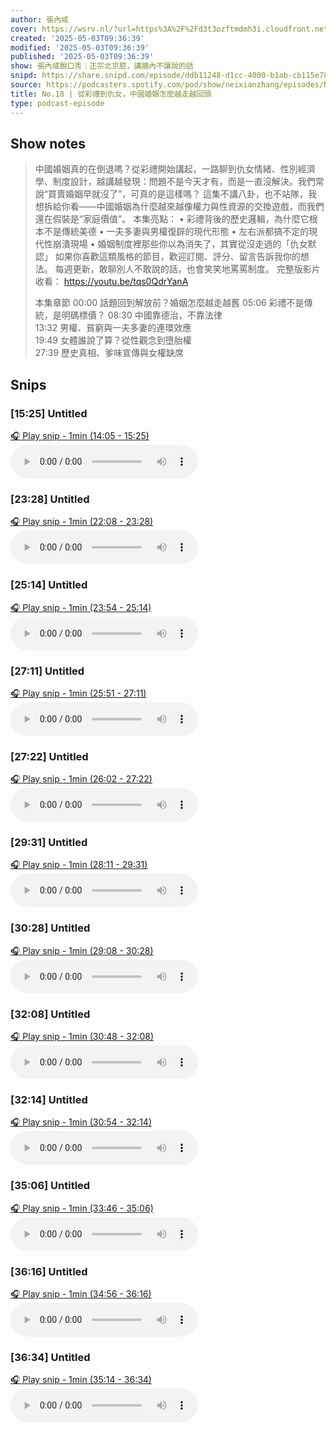 ```yaml
---
author: 張內咸
cover: https://wsrv.nl/?url=https%3A%2F%2Fd3t3ozftmdmh3i.cloudfront.net%2Fstaging%2Fpodcast_uploaded_nologo%2F43086198%2F43086198-1744989503321-18f558ebac4fc.jpg&w=200&h=200
created: '2025-05-03T09:36:39'
modified: '2025-05-03T09:36:39'
published: '2025-05-03T09:36:39'
show: 張內咸脫口秀｜正宗北京腔，講牆內不讓說的話
snipd: https://share.snipd.com/episode/ddb11248-d1cc-4000-b1ab-cb115e786255
source: https://podcasters.spotify.com/pod/show/neixianzhang/episodes/No-18-e3221sq
title: No.18 | 從彩禮到仇女，中國婚姻怎麼越走越回頭
type: podcast-episode
---
```



## Show notes
> 中國婚姻真的在倒退嗎？從彩禮開始講起，一路聊到仇女情緒、性別經濟學、制度設計，越講越發現：問題不是今天才有，而是一直沒解決。我們常說“買賣婚姻早就沒了”，可真的是這樣嗎？
> 這集不講八卦，也不站隊，我想拆給你看——中國婚姻為什麼越來越像權力與性資源的交換遊戲，而我們還在假裝是“家庭價值”。
> 本集亮點：
> •	彩禮背後的歷史邏輯，為什麼它根本不是傳統美德
> •	一夫多妻與男權復辟的現代形態
> •	左右派都搞不定的現代性崩潰現場
> •	婚姻制度裡那些你以為消失了，其實從沒走過的「仇女默認」
> 如果你喜歡這類風格的節目，歡迎訂閱、評分、留言告訴我你的想法。
> 每週更新，敢聊別人不敢說的話，也會笑笑地罵罵制度。
> 完整版影片收看： 
> https://youtu.be/tqs0QdrYanA 
> 
> 本集章節 
> 00:00 話題回到解放前？婚姻怎麼越走越舊 
> 05:06 彩禮不是傳統，是明碼標價？ 
> 08:30 中國靠德治，不靠法律  
> 13:32 男權、貧窮與一夫多妻的連環效應  
> 19:49 女體誰說了算？從性觀念到墮胎權  
> 27:39 歷史真相、爹味宣傳與女權缺席

## Snips
### [15:25] Untitled
[🎧 Play snip - 1min️ (14:05 - 15:25)](https://share.snipd.com/snip/a30945d2-5c51-4e3c-96ff-4d528ddecc7e)
<audio controls> <source src="https://anchor.fm/s/10168e898/podcast/play/101827930/https%3A%2F%2Fd3ctxlq1ktw2nl.cloudfront.net%2Fstaging%2F2025-3-27%2F399144207-44100-2-86dfd45964fad.m4a#t=14:05,15:25"> </audio>
### [23:28] Untitled
[🎧 Play snip - 1min️ (22:08 - 23:28)](https://share.snipd.com/snip/b5cb5199-4509-4b1a-91bc-298c996e41c4)
<audio controls> <source src="https://anchor.fm/s/10168e898/podcast/play/101827930/https%3A%2F%2Fd3ctxlq1ktw2nl.cloudfront.net%2Fstaging%2F2025-3-27%2F399144207-44100-2-86dfd45964fad.m4a#t=22:08,23:28"> </audio>
### [25:14] Untitled
[🎧 Play snip - 1min️ (23:54 - 25:14)](https://share.snipd.com/snip/eacbfff0-add8-40bd-a39d-e067c67970d2)
<audio controls> <source src="https://anchor.fm/s/10168e898/podcast/play/101827930/https%3A%2F%2Fd3ctxlq1ktw2nl.cloudfront.net%2Fstaging%2F2025-3-27%2F399144207-44100-2-86dfd45964fad.m4a#t=23:54,25:14"> </audio>
### [27:11] Untitled
[🎧 Play snip - 1min️ (25:51 - 27:11)](https://share.snipd.com/snip/16b7cc6f-0d6c-45a1-bd00-957cf123b51e)
<audio controls> <source src="https://anchor.fm/s/10168e898/podcast/play/101827930/https%3A%2F%2Fd3ctxlq1ktw2nl.cloudfront.net%2Fstaging%2F2025-3-27%2F399144207-44100-2-86dfd45964fad.m4a#t=25:51,27:11"> </audio>
### [27:22] Untitled
[🎧 Play snip - 1min️ (26:02 - 27:22)](https://share.snipd.com/snip/26e05ac9-63d8-49a8-ab04-d2d0e294a2f7)
<audio controls> <source src="https://anchor.fm/s/10168e898/podcast/play/101827930/https%3A%2F%2Fd3ctxlq1ktw2nl.cloudfront.net%2Fstaging%2F2025-3-27%2F399144207-44100-2-86dfd45964fad.m4a#t=26:02,27:22"> </audio>
### [29:31] Untitled
[🎧 Play snip - 1min️ (28:11 - 29:31)](https://share.snipd.com/snip/27aa5b3f-e255-42c5-89ec-0d31bbff2733)
<audio controls> <source src="https://anchor.fm/s/10168e898/podcast/play/101827930/https%3A%2F%2Fd3ctxlq1ktw2nl.cloudfront.net%2Fstaging%2F2025-3-27%2F399144207-44100-2-86dfd45964fad.m4a#t=28:11,29:31"> </audio>
### [30:28] Untitled
[🎧 Play snip - 1min️ (29:08 - 30:28)](https://share.snipd.com/snip/53c346c6-b074-48e0-a1b4-698e392f77b2)
<audio controls> <source src="https://anchor.fm/s/10168e898/podcast/play/101827930/https%3A%2F%2Fd3ctxlq1ktw2nl.cloudfront.net%2Fstaging%2F2025-3-27%2F399144207-44100-2-86dfd45964fad.m4a#t=29:08,30:28"> </audio>
### [32:08] Untitled
[🎧 Play snip - 1min️ (30:48 - 32:08)](https://share.snipd.com/snip/da253c46-7727-4817-a59f-e76244166de9)
<audio controls> <source src="https://anchor.fm/s/10168e898/podcast/play/101827930/https%3A%2F%2Fd3ctxlq1ktw2nl.cloudfront.net%2Fstaging%2F2025-3-27%2F399144207-44100-2-86dfd45964fad.m4a#t=30:48,32:08"> </audio>
### [32:14] Untitled
[🎧 Play snip - 1min️ (30:54 - 32:14)](https://share.snipd.com/snip/cb7d8f36-603d-49e5-9f36-f0939e05fc1f)
<audio controls> <source src="https://anchor.fm/s/10168e898/podcast/play/101827930/https%3A%2F%2Fd3ctxlq1ktw2nl.cloudfront.net%2Fstaging%2F2025-3-27%2F399144207-44100-2-86dfd45964fad.m4a#t=30:54,32:14"> </audio>
### [35:06] Untitled
[🎧 Play snip - 1min️ (33:46 - 35:06)](https://share.snipd.com/snip/acbf4a59-340b-42d9-98ef-20e2c79709ea)
<audio controls> <source src="https://anchor.fm/s/10168e898/podcast/play/101827930/https%3A%2F%2Fd3ctxlq1ktw2nl.cloudfront.net%2Fstaging%2F2025-3-27%2F399144207-44100-2-86dfd45964fad.m4a#t=33:46,35:06"> </audio>
### [36:16] Untitled
[🎧 Play snip - 1min️ (34:56 - 36:16)](https://share.snipd.com/snip/fde36f57-7cf9-46ba-a255-e960912fa8fd)
<audio controls> <source src="https://anchor.fm/s/10168e898/podcast/play/101827930/https%3A%2F%2Fd3ctxlq1ktw2nl.cloudfront.net%2Fstaging%2F2025-3-27%2F399144207-44100-2-86dfd45964fad.m4a#t=34:56,36:16"> </audio>
### [36:34] Untitled
[🎧 Play snip - 1min️ (35:14 - 36:34)](https://share.snipd.com/snip/5a357970-f3dc-4845-974e-04bdb86dd367)
<audio controls> <source src="https://anchor.fm/s/10168e898/podcast/play/101827930/https%3A%2F%2Fd3ctxlq1ktw2nl.cloudfront.net%2Fstaging%2F2025-3-27%2F399144207-44100-2-86dfd45964fad.m4a#t=35:14,36:34"> </audio>
